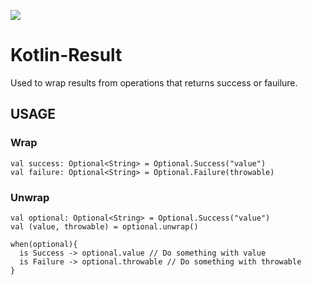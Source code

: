 [![](https://jitpack.io/v/ibaton/kotlin-result.svg)](https://jitpack.io/#ibaton/kotlin-result)
# Kotlin-Result
Used to wrap results from operations that returns success or fauilure.

## USAGE
### Wrap
```
val success: Optional<String> = Optional.Success("value")
val failure: Optional<String> = Optional.Failure(throwable)
```

### Unwrap
```
val optional: Optional<String> = Optional.Success("value")
val (value, throwable) = optional.unwrap()

when(optional){
  is Success -> optional.value // Do something with value
  is Failure -> optional.throwable // Do something with throwable
}
```
